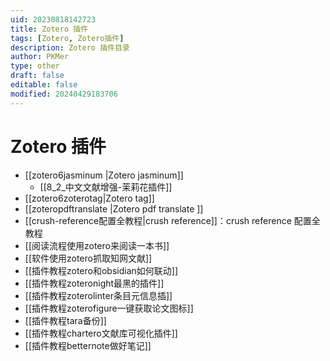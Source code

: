 ```yaml
---
uid: 20230818142723
title: Zotero 插件
tags: [Zotero, Zotero插件]
description: Zotero 插件目录
author: PKMer
type: other
draft: false
editable: false
modified: 20240429183706
---
```


# Zotero 插件

- [[zotero6jasminum |Zotero jasminum]]
	- [[8_2_中文文献增强-茉莉花插件]]
- [[zotero6zoterotag|Zotero tag]]
- [[zoteropdftranslate |Zotero pdf translate ]]
- [[crush-reference配置全教程|crush reference]]：crush reference 配置全教程
- [[阅读流程使用zotero来阅读一本书]]
- [[软件使用zotero抓取知网文献]]
- [[插件教程zotero和obsidian如何联动]]
- [[插件教程zoteronight最黑的插件]]
- [[插件教程zoterolinter条目元信息插]]
- [[插件教程zoterofigure一键获取论文图标]]
- [[插件教程tara备份]]
- [[插件教程chartero文献库可视化插件]]
- [[插件教程betternote做好笔记]]